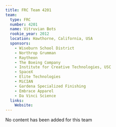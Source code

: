 ```yaml
---
title: FRC Team 4201
team:
  type: FRC
  number: 4201
  name: Vitruvian Bots
  rookie_year: 2012
  location: Hawthorne, California, USA
  sponsors:
    - Wiseburn School District
    - Northrop Grumman
    - Raytheon
    - The Boeing Company
    - Institute for Creative Technologies, USC
    - SpaceX
    - Elite Technologies
    - MiCIAN
    - Gardena Specialized Finishing
    - Embrace Apparel
    - Da Vinci Science
  links:
    Website: 
---
```

No content has been added for this team